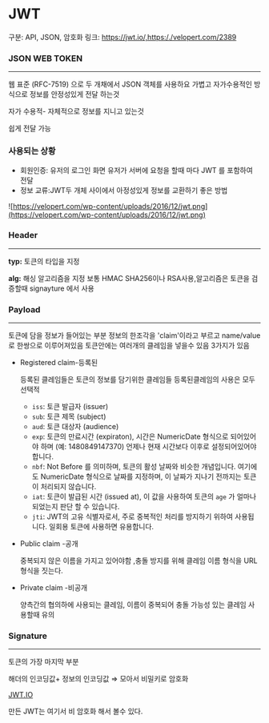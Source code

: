 # JWT

구분: API, JSON, 암호화
링크: https://jwt.io/,https:/./velopert.com/2389

### JSON WEB TOKEN

---

웹 표준 (RFC-7519) 으로 두 개채에서 JSON 객체를 사용하요 가볍고 자가수용적인 방식으로 정보를 안정성있게 전달 하는것

자가 수용적- 자체적으로 정보를 지니고 있는것

쉽게 전달 가능

### 사용되는 상황

- 회원인증: 유저의 로그인 화면  유저가 서버에 요청을 할때 마다 JWT 를 포함하여 전달
- 정보 교류:JWT두 개체 사이에서 아정성있게 정보를 교환하기 좋은 방법

![https://velopert.com/wp-content/uploads/2016/12/jwt.png](https://velopert.com/wp-content/uploads/2016/12/jwt.png)

### Header

---

**typ:** 토큰의 타입을 지정

**alg:** 해싱 알고리즘을 지정 보통 HMAC SHA256이나 RSA사용,알고리즘은 토큰을 검증할때 signayture 에서 사용

### Payload

---

토큰에 담을 정보가 들어있는 부분 정보의 한조각을 'claim'이라고 부르고 name/value로 한쌍으로 이루어져있음 토큰안에는 여러개의 클레임을 넣을수 있음 3가지가 있음

- Registered claim-등록된
    
    등록된 클레임들은 토큰의 정보를 담기위한 클레임들 등록된클레임의 사용은 모두 선택적 
    
    - `iss`: 토큰 발급자 (issuer)
    - `sub`: 토큰 제목 (subject)
    - `aud`: 토큰 대상자 (audience)
    - `exp`: 토큰의 만료시간 (expiraton), 시간은 NumericDate 형식으로 되어있어야 하며 (예: 1480849147370) 언제나 현재 시간보다 이후로 설정되어있어야합니다.
    - `nbf`: Not Before 를 의미하며, 토큰의 활성 날짜와 비슷한 개념입니다. 여기에도 NumericDate 형식으로 날짜를 지정하며, 이 날짜가 지나기 전까지는 토큰이 처리되지 않습니다.
    - `iat`: 토큰이 발급된 시간 (issued at), 이 값을 사용하여 토큰의 `age` 가 얼마나 되었는지 판단 할 수 있습니다.
    - `jti`: JWT의 고유 식별자로서, 주로 중복적인 처리를 방지하기 위하여 사용됩니다. 일회용 토큰에 사용하면 유용합니다.
- Public claim -공개
    
     중복되지 않은 이름을 가지고 있어야함 ,충돌 방지를 위해 클레임 이름 형식을 URL형식을 짓는다.
    
- Private claim -비공개
    
    양측간의 협의하에 사용되는 클레임, 이름이 중복되어 충돌 가능성 있는 클레임 사용할때 유의
    

### Signature

---

토큰의 가장 마지막 부분

해더의 인코딩값+ 정보의 인코딩값 ⇒ 모아서 비밀키로 암호화 

[JWT.IO](https://jwt.io/)

만든 JWT는 여기서  비 암호화 해서 볼수 있다.